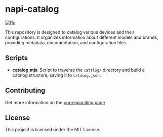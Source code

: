 # napi-catalog

[![Ru](https://img.shields.io/badge/Language-Русский-blue.svg)](README.ru-RU.md)

This repository is designed to catalog various devices and their configurations. It organizes information about different models and brands, providing metadata, documentation, and configuration files.

## Scripts

- **catalog.mjs**: Script to traverse the `catalog/` directory and build a catalog structure, saving it to `catalog.json`.

## Contributing

Get more information on the [corresponding page](CONTRIBUTING.md)

## License

This project is licensed under the MIT License.
